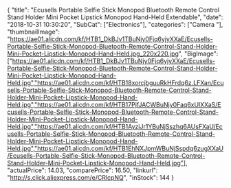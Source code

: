 {
	"title": "Ecusells Portable Selfie Stick Monopod Bluetooth Remote Control Stand Holder Mini Pocket Lipstick Monopod Hand-Held Extendable",
	"date": "2018-10-31 10:30:20",
	"SubCat": ["Electronics"],
	"categories": ["Camera "],
	"thumbnailImage": "https://ae01.alicdn.com/kf/HTB1_DkBJv1TBuNjy0Fjq6yjyXXaE/Ecusells-Portable-Selfie-Stick-Monopod-Bluetooth-Remote-Control-Stand-Holder-Mini-Pocket-Lipstick-Monopod-Hand-Held.jpg_220x220.jpg",
	"BigImage": ["https://ae01.alicdn.com/kf/HTB1_DkBJv1TBuNjy0Fjq6yjyXXaE/Ecusells-Portable-Selfie-Stick-Monopod-Bluetooth-Remote-Control-Stand-Holder-Mini-Pocket-Lipstick-Monopod-Hand-Held.jpg","https://ae01.alicdn.com/kf/HTB18xorcjbguuRkHFrdq6z.LFXan/Ecusells-Portable-Selfie-Stick-Monopod-Bluetooth-Remote-Control-Stand-Holder-Mini-Pocket-Lipstick-Monopod-Hand-Held.jpg","https://ae01.alicdn.com/kf/HTB17PjfJACWBuNjy0Faq6xUlXXaS/Ecusells-Portable-Selfie-Stick-Monopod-Bluetooth-Remote-Control-Stand-Holder-Mini-Pocket-Lipstick-Monopod-Hand-Held.jpg","https://ae01.alicdn.com/kf/HTB1AyzjJr1YBuNjSszhq6AUsFXaU/Ecusells-Portable-Selfie-Stick-Monopod-Bluetooth-Remote-Control-Stand-Holder-Mini-Pocket-Lipstick-Monopod-Hand-Held.jpg","https://ae01.alicdn.com/kf/HTB1EhNXJpmWBuNjSspdq6zugXXaU/Ecusells-Portable-Selfie-Stick-Monopod-Bluetooth-Remote-Control-Stand-Holder-Mini-Pocket-Lipstick-Monopod-Hand-Held.jpg"],
	"actualPrice": 14.03,
	"comparePrice": 16.50,
	"linkurl": "http://s.click.aliexpress.com/e/CRlcpNQ",
	"inStock": 144
}
